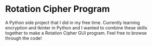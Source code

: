 # Rotation Cipher Program
A Python side project that I did in my free time. Currently learning encryption and tkinter in Python and I 
wanted to combine these skills together to make a Rotation Cipher GUI program. Feel free to browse through the code!
